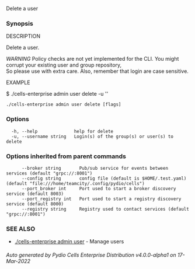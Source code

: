 Delete a user

### Synopsis


DESCRIPTION

  Delete a user.

  *WARNING* Policy checks are not yet implemented for the CLI. 
  You might corrupt your existing user and group repository,  
  So please use with extra care. Also, remember that login are case sensitive. 

EXAMPLE

  $ ./cells-enterprise admin user delete -u '<user login>'


```
./cells-enterprise admin user delete [flags]
```

### Options

```
  -h, --help              help for delete
  -u, --username string   Login(s) of the group(s) or user(s) to delete
```

### Options inherited from parent commands

```
      --broker string       Pub/sub service for events between services (default "grpc://:8001")
      --config string       config file (default is $HOME/.test.yaml) (default "file:///home/teamcity/.config/pydio/cells")
      --port_broker int     Port used to start a broker discovery service (default 8003)
      --port_registry int   Port used to start a registry discovery service (default 8000)
      --registry string     Registry used to contact services (default "grpc://:8001")
```

### SEE ALSO

* [./cells-enterprise admin user](./cells-enterprise-admin-user)	 - Manage users

###### Auto generated by Pydio Cells Enterprise Distribution v4.0.0-alpha1 on 17-Mar-2022
